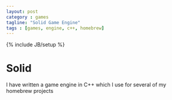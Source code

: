 ```yaml
---
layout: post
category : games
tagline: "Solid Game Engine"
tags : [games, engine, c++, homebrew]
---
```

{% include JB/setup %}

# Solid

I have written a game engine in C++ which I use for several of my homebrew projects
